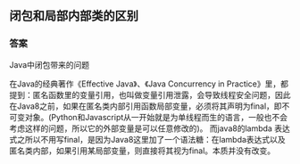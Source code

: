 
## 闭包和局部内部类的区别

### 答案

Java中闭包带来的问题

在Java的经典著作《Effective Java》、《Java Concurrency in Practice》里，都提到：匿名函数里的变量引用，也叫做变量引用泄露，会导致线程安全问题，因此在Java8之前，如果在匿名类内部引用函数局部变量，必须将其声明为final，即不可变对象。(Python和Javascript从一开始就是为单线程而生的语言，一般也不会考虑这样的问题，所以它的外部变量是可以任意修改的)。
而java8的lambda 表达式之所以不用写final，是因为Java8这里加了一个语法糖：在lambda表达式以及匿名类内部，如果引用某局部变量，则直接将其视为final。本质并没有改变。
